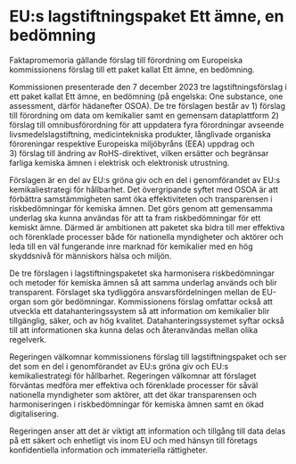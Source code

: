 # EU:s lagstiftningspaket Ett ämne, en bedömning

Faktapromemoria gällande förslag till förordning om Europeiska kommissionens förslag till ett paket kallat Ett ämne, en bedömning.

Kommissionen presenterade den 7 december 2023 tre lagstiftningsförslag i
ett paket kallat Ett ämne, en bedömning (på engelska: One substance, one
assessment, därför hädanefter OSOA). De tre förslagen består av 1\) förslag
till förordning om data om kemikalier samt en gemensam dataplattform 2\)
förslag till omnibusförordning för att uppdatera fyra förordningar avseende
livsmedelslagstiftning, medicintekniska produkter, långlivade organiska
föroreningar respektive Europeiska miljöbyråns (EEA) uppdrag och 3\) förslag till ändring av RoHS\-direktivet, vilken ersätter och begränsar farliga kemiska ämnen i elektrisk och elektronisk utrustning.

Förslagen är en del av EU:s gröna giv och en del i genomförandet av EU:s kemikaliestrategi för hållbarhet. Det övergripande syftet med OSOA är att förbättra samstämmigheten samt öka effektiviteten och transparensen i riskbedömningar för kemiska ämnen. Det görs genom att gemensamma underlag ska kunna användas för att ta fram riskbedömningar för ett kemiskt ämne. Därmed är ambitionen att paketet ska bidra till mer effektiva och förenklade processer både för nationella myndigheter och aktörer och leda till en väl fungerande inre marknad för kemikalier med en hög skyddsnivå för människors hälsa och miljön.

De tre förslagen i lagstiftningspaketet ska harmonisera riskbedömningar och metoder för kemiska ämnen så att samma underlag används och blir transparent. Förslaget ska tydliggöra ansvarsfördelningen mellan de EU\-organ som gör bedömningar. Kommissionens förslag omfattar också att utveckla ett datahanteringssystem så att information om kemikalier blir tillgänglig, säker, och av hög kvalitet. Datahanteringssystemet syftar också till att informationen ska kunna delas och återanvändas mellan olika regelverk.

Regeringen välkomnar kommissionens förslag till lagstiftningspaket och ser det som en del i genomförandet av EU:s gröna giv och EU:s kemikaliestrategi för hållbarhet. Regeringen välkomnar att förslaget förväntas medföra mer effektiva och förenklade processer för såväl nationella myndigheter som aktörer, att det ökar transparensen och harmoniseringen i riskbedömningar för kemiska ämnen samt en ökad digitalisering.

Regeringen anser att det är viktigt att information och tillgång till data delas på ett säkert och enhetligt vis inom EU och med hänsyn till företags konfidentiella information och immateriella rättigheter.
